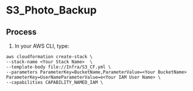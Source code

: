 # S3_Photo_Backup
## Process
1. In your AWS CLI, type:
```
aws cloudformation create-stack \
--stack-name <Your Stack Name>  \
--template-body file://Infra/S3_CF.yml \
--parameters ParameterKey=BucketName,ParameterValue=<Your BucketName> ParameterKey=UserNameParameterValue=e<Your IAM User Name> \
--capabilities CAPABILITY_NAMED_IAM \
```
